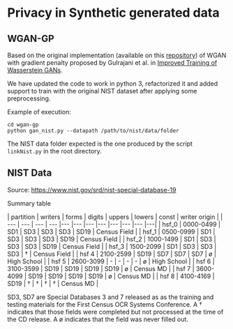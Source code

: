 # Privacy in Synthetic generated data

## WGAN-GP
Based on the original implementation (available on this [repository](https://github.com/igul222/improved_wgan_training)) of WGAN with gradient penalty proposed by Gulrajani et al. in [Improved Training of Wasserstein GANs](https://arxiv.org/abs/1704.00028).

We have updated the code to work in python 3, refactorized it and added support to train with the original NIST dataset after applying some preprocessing.

Example of execution:
```
cd wgan-gp
python gan_nist.py --datapath /path/to/nist/data/folder
```
The NIST data folder expected is the one produced by the script `linkNist.py` in the root directory.

## NIST Data

Source: https://www.nist.gov/srd/nist-special-database-19

Summary table

| partition | writers | forms | digits | uppers | lowers | const | writer origin |
| --- | --- | --- | --- |--- |--- |--- |--- |--- |--- |--- |---|
| hsf_0 | 0000-0499 | SD1 | SD3 | SD3 | SD3 | SD19 | Census Field |
| hsf_1 | 0500-0999 | SD1 | SD3 | SD3 | SD3 | SD19 | Census Field |
| hsf_2 | 1000-1499 | SD1 | SD3 | SD3 | SD3 | SD19 | Census Field |
| hsf_3 | 1500-2099 | SD1 | SD3 | SD3 | SD3 | † | Census Field |
| hsf 4 | 2100-2599 | SD19 | SD7 | SD7 | SD7 | ø | High School |
| hsf 5 | 2600-3099 | - | - | - | - | ø | High School |
| hsf 6 | 3100-3599 | SD19 | SD19 | SD19 | SD19 | ø | Census MD |
| hsf 7 | 3600-4099 | SD19 | SD19 | SD19 | SD19 | ø | Census MD |
| hsf 8 | 4100-4169 | SD19 | † | † | † | † | Census MD |

SD3, SD7 are Special Databases 3 and 7 released as as the training and testing materials for the First Census OCR Systems Conference. A † indicates that those fields were completed but not processed at the time of the CD release. A ø indicates that the field was never filled out.